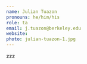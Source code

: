 ```yaml
---
name: Julian Tuazon
pronouns: he/him/his
role: ta
email: j.tuazon@berkeley.edu
website: 
photo: julian-tuazon-1.jpg
---
```


zzz